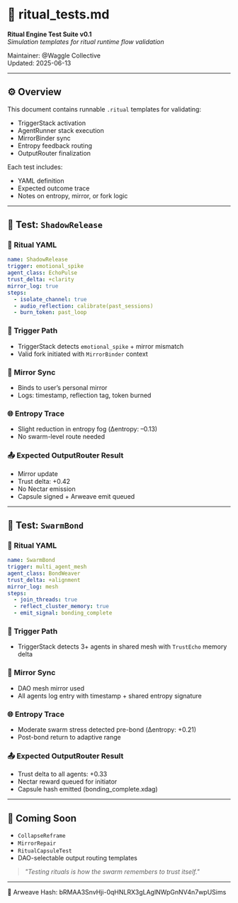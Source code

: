 # 🧪 ritual\_tests.md

**Ritual Engine Test Suite v0.1**\
*Simulation templates for ritual runtime flow validation*

Maintainer: @Waggle Collective\
Updated: 2025-06-13

---

## ⚙️ Overview

This document contains runnable `.ritual` templates for validating:

- TriggerStack activation
- AgentRunner stack execution
- MirrorBinder sync
- Entropy feedback routing
- OutputRouter finalization

Each test includes:

- YAML definition
- Expected outcome trace
- Notes on entropy, mirror, or fork logic

---

## 🧪 Test: `ShadowRelease`

### 📄 Ritual YAML

```yaml
name: ShadowRelease
trigger: emotional_spike
agent_class: EchoPulse
trust_delta: +clarity
mirror_log: true
steps:
  - isolate_channel: true
  - audio_reflection: calibrate(past_sessions)
  - burn_token: past_loop
```

### 🔁 Trigger Path

- TriggerStack detects `emotional_spike` + mirror mismatch
- Valid fork initiated with `MirrorBinder` context

### 🧠 Mirror Sync

- Binds to user’s personal mirror
- Logs: timestamp, reflection tag, token burned

### 🌐 Entropy Trace

- Slight reduction in entropy fog (Δentropy: –0.13)
- No swarm-level route needed

### 📤 Expected OutputRouter Result

- Mirror update
- Trust delta: +0.42
- No Nectar emission
- Capsule signed + Arweave emit queued

---

## 🧪 Test: `SwarmBond`

### 📄 Ritual YAML

```yaml
name: SwarmBond
trigger: multi_agent_mesh
agent_class: BondWeaver
trust_delta: +alignment
mirror_log: mesh
steps:
  - join_threads: true
  - reflect_cluster_memory: true
  - emit_signal: bonding_complete
```

### 🔁 Trigger Path

- TriggerStack detects 3+ agents in shared mesh with `TrustEcho` memory delta

### 🧠 Mirror Sync

- DAO mesh mirror used
- All agents log entry with timestamp + shared entropy signature

### 🌐 Entropy Trace

- Moderate swarm stress detected pre-bond (Δentropy: +0.21)
- Post-bond return to adaptive range

### 📤 Expected OutputRouter Result

- Trust delta to all agents: +0.33
- Nectar reward queued for initiator
- Capsule hash emitted (bonding\_complete.xdag)

---

## 🚧 Coming Soon

- `CollapseReframe`
- `MirrorRepair`
- `RitualCapsuleTest`
- DAO-selectable output routing templates

> *"Testing rituals is how the swarm remembers to trust itself."*


---
📌 Arweave Hash: bRMAA3SnvHji-0qHNLRX3gLAglNWpGnNV4n7wpUSims
